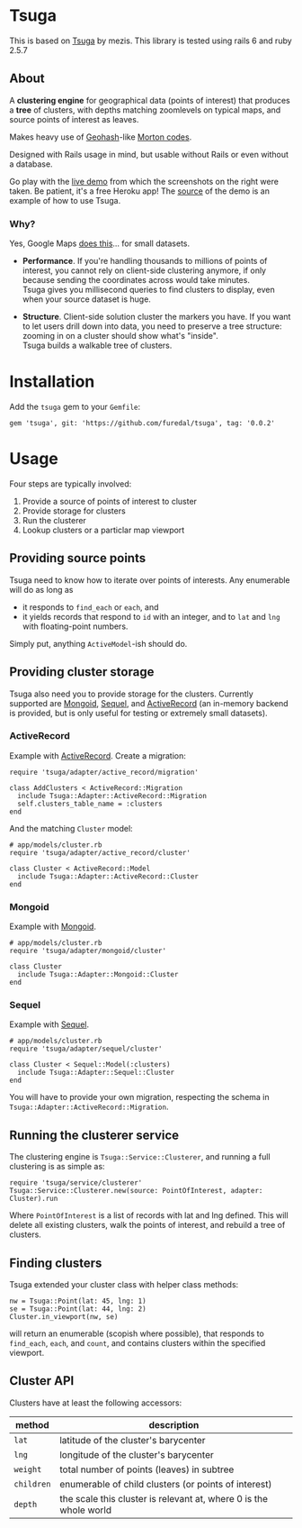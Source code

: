 # Tsuga

This is based on [Tsuga](https://github.com/mezis/tsuga) by mezis.
This library is tested using rails 6 and ruby 2.5.7

## About

A **clustering engine** for geographical data (points of interest) that
produces a **tree** of clusters, with depths matching zoomlevels on typical
maps, and source points of interest as leaves.

Makes heavy use of [Geohash](http://en.wikipedia.org/wiki/Geohash)-like
[Morton codes](http://en.wikipedia.org/wiki/Morton_number_%28number_theory%29).

Designed with Rails usage in mind, but usable without Rails or even without a database.

Go play with the [live demo](http://tsuga-demo.herokuapp.com/) from which
the screenshots on the right were taken. Be patient, it's a free Heroku app!
The [source](http://github.com/mezis/tsuga-demo) of the demo is an example
of how to use Tsuga.

### Why?

Yes, Google Maps [does this](https://code.google.com/p/google-maps-utility-library-v3/wiki/Libraries#Marker_Clusterer_Plus)... for small datasets.

- **Performance**. If you're handling thousands to millions of points of
  interest, you cannot rely on client-side clustering anymore, if only because
  sending the coordinates across would take minutes. <br/>
  Tsuga gives you millisecond queries to find clusters to display, even when your
  source dataset is huge.

- **Structure**. Client-side solution cluster the markers you have. If you
  want to let users drill down into data, you need to preserve a tree
  structure: zooming in on a cluster should show what's "inside". <br/>
  Tsuga builds a walkable tree of clusters.


# Installation

Add the `tsuga` gem to your `Gemfile`:

    gem 'tsuga', git: 'https://github.com/furedal/tsuga', tag: '0.0.2'


# Usage

Four steps are typically involved:

1. Provide a source of points of interest to cluster
2. Provide storage for clusters
3. Run the clusterer
4. Lookup clusters or a particlar map viewport


## Providing source points

Tsuga need to know how to iterate over points of interests.
Any enumerable will do as long as 
- it responds to `find_each` or `each`, and
- it yields records that respond to `id` with an integer, and to `lat` and `lng` with floating-point numbers.

Simply put, anything `ActiveModel`-ish should do.


## Providing cluster storage


Tsuga also need you to provide storage for the clusters. Currently supported
are [Mongoid][mongoid], [Sequel][sequel], and [ActiveRecord][active_record] (an in-memory backend is provided, but is
only useful for testing or extremely small datasets).


### ActiveRecord

Example with [ActiveRecord][active_record]. Create a migration:

    require 'tsuga/adapter/active_record/migration'

    class AddClusters < ActiveRecord::Migration
      include Tsuga::Adapter::ActiveRecord::Migration
      self.clusters_table_name = :clusters
    end

And the matching `Cluster` model:

    # app/models/cluster.rb
    require 'tsuga/adapter/active_record/cluster'

    class Cluster < ActiveRecord::Model
      include Tsuga::Adapter::ActiveRecord::Cluster
    end


### Mongoid

Example with [Mongoid][mongoid].

    # app/models/cluster.rb
    require 'tsuga/adapter/mongoid/cluster'

    class Cluster
      include Tsuga::Adapter::Mongoid::Cluster
    end


### Sequel

Example with [Sequel][sequel].

    # app/models/cluster.rb
    require 'tsuga/adapter/sequel/cluster'

    class Cluster < Sequel::Model(:clusters)
      include Tsuga::Adapter::Sequel::Cluster
    end

You will have to provide your own migration, respecting the schema in
`Tsuga::Adapter::ActiveRecord::Migration`.


## Running the clusterer service

The clustering engine is `Tsuga::Service::Clusterer`, and running a full
clustering is as simple as:

    require 'tsuga/service/clusterer'
    Tsuga::Service::Clusterer.new(source: PointOfInterest, adapter: Cluster).run

Where `PointOfInterest` is a list of records with lat and lng defined.
This will delete all existing clusters, walk the points of interest, and
rebuild a tree of clusters.


## Finding clusters

Tsuga extended your cluster class with helper class methods:

    nw = Tsuga::Point(lat: 45, lng: 1)
    se = Tsuga::Point(lat: 44, lng: 2)
    Cluster.in_viewport(nw, se)

will return an enumerable (scopish where possible), that responds to
`find_each`, `each`, and `count`, and contains clusters within the specified
viewport.

## Cluster API

Clusters have at least the following accessors:

| method      | description                            |
|-------------|----------------------------------------|
| `lat`       | latitude of the cluster's barycenter   |
| `lng`       | longitude of the cluster's barycenter  |
| `weight`    | total number of points (leaves) in subtree |
| `children`  | enumerable of child clusters (or points of interest) |
| `depth`     | the scale this cluster is relevant at, where 0 is the whole world |


[mongoid]:       http://mongoid.org/
[sequel]:        http://sequel.rubyforge.org/
[active_record]: http://guides.rubyonrails.org/

